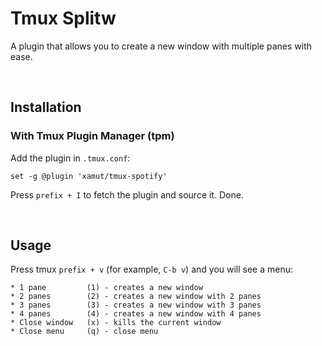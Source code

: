 # Tmux Splitw

A plugin that allows you to create a new window with multiple panes with ease.

<br/>

## Installation
### With Tmux Plugin Manager (tpm)

Add the plugin in `.tmux.conf`:
```
set -g @plugin 'xamut/tmux-spotify'
```
Press `prefix + I` to fetch the plugin and source it. Done.

<br/>

## Usage
Press tmux `prefix + v` (for example, `C-b v`) and you will see a menu:

```
* 1 pane         (1) - creates a new window
* 2 panes        (2) - creates a new window with 2 panes
* 3 panes        (3) - creates a new window with 3 panes
* 4 panes        (4) - creates a new window with 4 panes
* Close window   (x) - kills the current window
* Close menu     (q) - close menu
```

